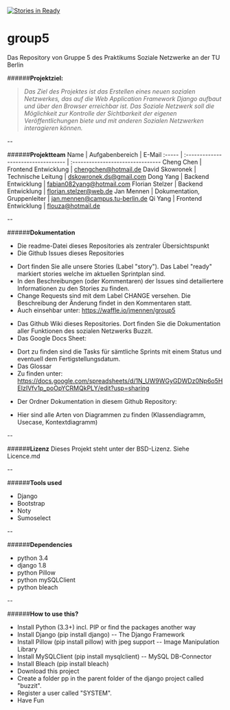 [![Stories in Ready](https://badge.waffle.io/jmennen/group5.png?label=ready&title=Ready)](https://waffle.io/jmennen/group5)
# group5
Das Repository von Gruppe 5 des Praktikums Soziale Netzwerke an der TU Berlin



######**Projektziel:**
>*Das Ziel des Projektes ist das Erstellen eines neuen sozialen Netzwerkes, das auf die Web Application Framework Django aufbaut und über den Browser erreichbar ist. Das Soziale Netzwerk soll die Möglichkeit zur Kontrolle der Sichtbarkeit der eigenen Veröffentlichungen biete und mit anderen Sozialen Netzwerken interagieren können.*

--

######**Projektteam** 
Name | Aufgabenbereich | E-Mail
:----- | :---------------------------------- | :--------------------------------
Cheng Chen | Frontend Entwicklung | chengchen@hotmail.de
David Skowronek | Technische Leitung | dskowronek.ds@gmail.com
Dong Yang | Backend Entwicklung | fabian082yang@hotmail.com
Florian Stelzer | Backend Entwicklung | florian.stelzer@web.de
Jan Mennen | Dokumentation, Gruppenleiter | jan.mennen@campus.tu-berlin.de
Qi Yang | Frontend Entwicklung | flouza@hotmail.de


--

######**Dokumentation** 
* Die readme-Datei dieses Repositories als zentraler Übersichtspunkt
* Die Github Issues dieses Repositories
 - Dort finden Sie alle unsere Stories (Label "story"). Das Label "ready" markiert stories welche im aktuellen Sprintplan sind.
 - In den Beschreibungen (oder Kommentaren) der Issues sind detailiertere Informationen zu den Stories zu finden.
 - Change Requests sind mit dem Label CHANGE versehen. Die Beschreibung der Änderung findet in den Kommentaren statt.
 - Auch einsehbar unter: https://waffle.io/jmennen/group5
* Das Github Wiki dieses Repositories. Dort finden Sie die Dokumentation aller Funktionen des sozialen Netzwerks Buzzit.
* Das Google Docs Sheet:
 - Dort zu finden sind die Tasks für sämtliche Sprints mit einem Status und eventuell dem Fertigstellungsdatum.
 - Das Glossar
 - Zu finden unter: https://docs.google.com/spreadsheets/d/1N_UW9WGyGDWDz0Np6o5HEIzIVfv1p_poOpYCRMQkPLY/edit?usp=sharing
* Der Ordner Dokumentation in diesem Github Repository:
 - Hier sind alle Arten von Diagrammen zu finden (Klassendiagramm, Usecase, Kontextdiagramm) 

--

######**Lizenz**
Dieses Projekt steht unter der BSD-Lizenz. Siehe Licence.md

--

######**Tools used**
* Django
* Bootstrap
* Noty
* Sumoselect

--

######**Dependencies**
* python 3.4
* django 1.8
* python Pillow 
* python mySQLClient
* python bleach

--

######**How to use this?**
<ul>
<li>Install Python (3.3+) incl. PIP or find the packages another way</li>
<li>Install Django (pip install django) -- The Django Framework</li>
<li>Install Pillow (pip install pillow) with jpeg support -- Image Manipulation Library</li>
<li>Install MySQLClient (pip install mysqlclient) -- MySQL DB-Connector</li>
<li>Install Bleach (pip install bleach)</li>
<li>Download this project</li>
<li>Create a folder pp in the parent folder of the django project called "buzzit". 
<li>Register a user called "SYSTEM". 
<li>Have Fun</li>
</ul>
